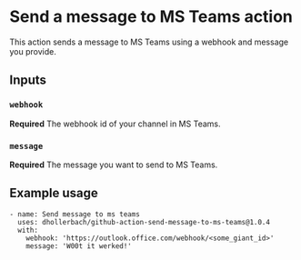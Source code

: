 # Send a message to MS Teams action

This action sends a message to MS Teams using a webhook and message you provide.

## Inputs

### `webhook`

**Required** The webhook id of your channel in MS Teams.

### `message`

**Required** The message you want to send to MS Teams.

## Example usage

```
- name: Send message to ms teams
  uses: dhollerbach/github-action-send-message-to-ms-teams@1.0.4
  with:
    webhook: 'https://outlook.office.com/webhook/<some_giant_id>'
    message: 'W00t it werked!'
```

